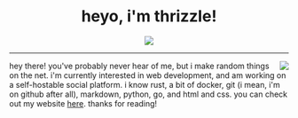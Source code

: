<div align="center">
  <h1>heyo, i'm thrizzle!</h1>
  <img src="https://skillicons.dev/icons?i=git,docker,html,css,tailwind,react,js,next,md,py,redis,rust,go,svelte" /><br/>
</div>
<hr/>
<a href="https://discord.com/users/536644802595520534">
  <img src="https://lanyard.cnrad.dev/api/536644802595520534?hideTimestamp=true&idleMessage=prolly sleep or in school" align="right" />
</a>
<p align="left">hey there! you've probably never hear of me, but i make random things on the net. i'm currently interested in web development, and am working on a self-hostable social platform. i know rust, a bit of docker, git (i mean, i'm on github after all), markdown, python, go, and html and css. you can check out my website <a href="https://terabyteis.me">here</a>. thanks for reading!</p>
